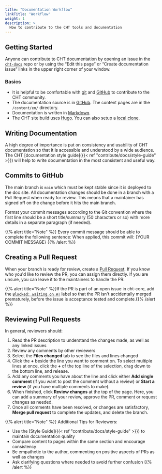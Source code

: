```yaml
---
title: "Documentation Workflow"
linkTitle: "Workflow"
weight: 1
description: >
  How to contribute to the CHT tools and documentation
---
```


## Getting Started

Anyone can contribute to CHT documentation by opening an issue in the [`cht-docs`](https://github.com/medic/cht-docs/issues) repo or by using the “Edit this page” or “Create documentation issue” links in the upper right corner of your window.

### Basics

* It is helpful to be comfortable with [git](https://git-scm.com/doc/ext) and [GitHub](https://github.com/) to contribute to the CHT community.
* The documentation source is in [GitHub](https://github.com/medic/cht-docs). The content pages are in the `/content/en/` directory.
* Documentation is written in [Markdown](https://www.markdownguide.org/). 
* The CHT site build uses [Hugo](https://gohugo.io/). You can also setup a [local clone](https://github.com/medic/cht-docs/blob/main/README.md). 

## Writing Documentation

A high degree of importance is put on consistency and usability of CHT documentation so that it is accessible and understood by a wide audience. The CHT [documentation style guide]({{< ref "contribute/docs/style-guide" >}}) will help to write documentation in the most consistent and useful way.

## Commits to GitHub

The main branch is `main` which must be kept stable since it is deployed to the doc site. All documentation changes should be done in a branch with a Pull Request when ready for review. This means that a maintainer has signed off on the change before it hits the main branch.

Format your commit messages according to the Git convention where the first line should be a short title/summary (50 characters or so) with more details in a separate paragraph (if needed).

{{% alert title="Note" %}} Every commit message should be able to complete the following sentence:
When applied, this commit will: {YOUR COMMIT MESSAGE} {{% /alert %}} 

## Creating a Pull Request

When your branch is ready for review, create a [Pull Request](https://help.github.com/en/github/collaborating-with-issues-and-pull-requests/creating-a-pull-request). If you know who you'd like to review the PR, you can assign them directly. If you are unsure, you can leave it to the maintainers to handle the PR. 

{{% alert title="Note" %}}If the PR is part of an open issue in cht-core, add the [`Blocked: waiting on AT`](https://github.com/medic/cht-docs/labels/Blocked%3A%20waiting%20on%20AT) label so that the PR isn't accidentally merged prematurely, before the issue is acceptance tested and complete.{{% /alert %}} 

## Reviewing Pull Requests

In general, reviewers should:

1. Read the PR description to understand the changes made, as well as any linked issues
2. Review any comments by other reviewers
3. Select the **Files changed** tab to see the files and lines changed
4. Click the **+** beside the line you want to comment on. To select multiple lines at once, click the **+** of the top line of the selection, drag down to the bottom line, and release.
5. Add any comments you have about the line and click either **Add single comment** (if you want to post the comment without a review) or **Start a review** (if you have multiple comments to make).
6. When finished, click **Review changes** at the top of the page. Here, you can add a summary of your review, approve the PR, comment or request changes as needed.
7. Once all comments have been resolved, or changes are satisfactory, **Merge pull request** to complete the updates, and delete the branch.

{{% alert title="Note" %}} Additional Tips for Reviewers:
* Use the [Style Guide]({{< ref "contribute/docs/style-guide" >}}) to maintain documentation quality
* Compare content to pages within the same section and encourage consistency
* Be empathetic to the author, commenting on positive aspects of PRs as well as changes
* Ask clarifying questions where needed to avoid further confusion
{{% /alert %}} 
